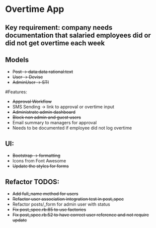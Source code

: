 # Overtime App

## Key requirement: company needs documentation that salaried employees did or did not get overtime each week

## Models
- <s>Post -> data:data rational:text</s>
- <s>User -> Devise</s>
- <s>AdminUser -> STI</s>

#Features:
- <s>Approval Workflow</s>
- SMS Sending -> link to approval or overtime input
- <s>Administrate admin dashboard</s>
- <s>Block non admin and guest users</s>
- Email summary to managers for approval
- Needs to be documented if employee did not log overtime

## UI:
- <s>Bootstrap -> formatting</s>
- Icons from Font Awesome
- <s>Update the styles for forms</s>

## Refactor TODOS:
- <s>Add full_name method for users</s>
- <s>Refactor user association integration test in post_spec</s>
- Refactor posts/_form for admin user with status
- <s>Fix post_spec.rb:85 to use factories</s>
- <s>Fix post_spec.rb:52 to have correct user reference and not require update</s>